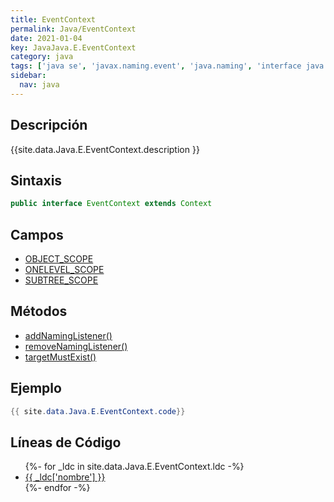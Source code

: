 ```yaml
---
title: EventContext
permalink: Java/EventContext
date: 2021-01-04
key: JavaJava.E.EventContext
category: java
tags: ['java se', 'javax.naming.event', 'java.naming', 'interface java', 'Java 1.3']
sidebar: 
  nav: java
---
```


## Descripción
{{site.data.Java.E.EventContext.description }}

## Sintaxis
~~~java
public interface EventContext extends Context
~~~

## Campos
* [OBJECT_SCOPE](/Java/EventContext/OBJECT_SCOPE)
* [ONELEVEL_SCOPE](/Java/EventContext/ONELEVEL_SCOPE)
* [SUBTREE_SCOPE](/Java/EventContext/SUBTREE_SCOPE)

## Métodos
* [addNamingListener()](/Java/EventContext/addNamingListener)
* [removeNamingListener()](/Java/EventContext/removeNamingListener)
* [targetMustExist()](/Java/EventContext/targetMustExist)

## Ejemplo
~~~java
{{ site.data.Java.E.EventContext.code}}
~~~

## Líneas de Código
<ul>
{%- for _ldc in site.data.Java.E.EventContext.ldc -%}
   <li>
       <a href="{{_ldc['url'] }}">{{ _ldc['nombre'] }}</a>
   </li>
{%- endfor -%}
</ul>

